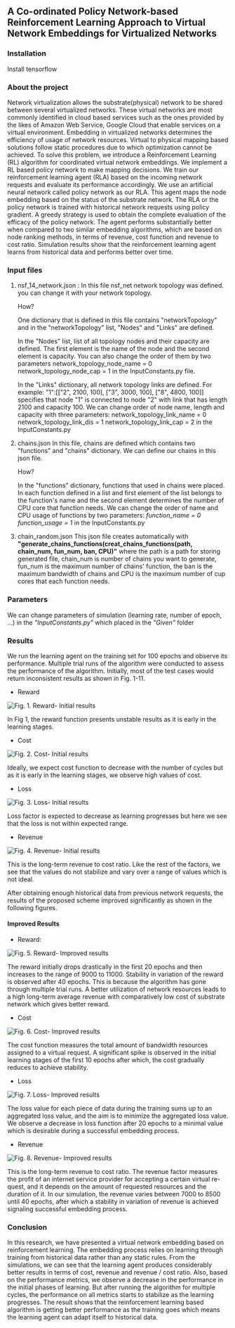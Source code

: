 ## A Co-ordinated Policy Network-based Reinforcement Learning Approach to Virtual Network Embeddings for Virtualized Networks


### Installation

Install tensorflow

### About the project

Network virtualization allows the substrate(physical) network to be shared between several virtualized networks. These virtual
 networks are most commonly identified in cloud based services such as the ones provided by the likes of Amazon Web Service, Google Cloud that enable services on a virtual environment. 
 Embedding in virtualized networks determines the efficiency of usage of network resources. Virtual to physical mapping based solutions follow static procedures due to which optimization cannot be achieved.
 To solve this problem, we introduce a Reinforcement Learning (RL) algorithm for coordinated virtual network embeddings. We implement a RL based policy network to make mapping decisions. 
 We train our reinforcement learning agent (RLA) based on the incoming network requests and evaluate its performance accordingly. 
 We use an artificial neural network called policy network as our RLA. This agent maps the node embedding based on the status of the substrate network. The RLA or the policy network is trained with historical network requests using policy gradient. 
 A greedy strategy is used to obtain the complete evaluation of the efficacy of the policy network. The agent performs substantially better when compared to two similar embedding algorithms, which are based on node ranking methods, in terms of revenue, cost function and revenue to cost ratio.
 Simulation results show that the reinforcement learning agent learns from historical data and performs better over time.

### Input files
1. nsf_14_network.json :
    In this file nsf_net network topology was defined.
    you can change it with your network topology.
    
    How?
    
    One dictionary that is defined in this file contains "networkTopology"
    and in the "networkTopology" list, "Nodes" and "Links" are defined.

    In the "Nodes" list, list of all topology nodes and their capacity are defined. 
    The first element is the name of the node and the second element is capacity.
    You can also change the order of them by two parameters 
        network_topology_node_name = 0
            network_topology_node_cap = 1
    in the InputConstants.py file.

    In the "Links" dictionary, all network topology links are defined.
    For example:
         "1":[["2", 2100, 100], ["3", 3000, 100], ["8", 4800, 100]]
    specifies that node "1" is connected to node "2" with link that has length 2100 and 
    capacity 100.
    We can change order of node name, length and capacity with three parameters:
        network_topology_link_name = 0
        network_topology_link_dis = 1
        network_topology_link_cap = 2
    in the InputConstants.py
 2. chains.json
    In this file, chains are defined which contains two "functions" and "chains" 
    dictionary. We can define our chains in this json file.

    How?
    
    In the "functions" dictionary, functions that used in chains were placed. In
    each function defined in a list and first element of the list belongs
    to the function's name and the second element determines the number of CPU
    core that function needs. We can change the order of name and CPU usage
    of functions by two parameters:
      *function_name = 0*
      *function_usage = 1*
    in the InputConstants.py         
3. chain_random.json
    This json file creates automatically with
    **"generate_chains_functions(creat_chains_functions(path, chain_num, fun_num, ban, CPU)"**
    where the path is a path for storing generated file, chain_num is number of chains you 
    want to generate, fun_num is the maximum number of chains' function, the ban is the
    maximum bandwidth of  chains and CPU is the maximum number of cup cores that each
    function needs. 
### Parameters
We can change parameters of simulation (learning rate, number of epoch, ...) in the      	*"InputConstants.py"* which placed in the *"Given"* folder

### Results

We run the learning agent on the training set for 100 epochs and observe its performance.
Multiple trial runs of the algorithm were conducted to assess the performance of the algorithm. 
Initially, most of the test cases would return inconsistent results as shown in Fig. 1-11.
* Reward

![Fig. 1.  Reward- Initial results](images/fig8.png)
 
In Fig 1, the reward function presents unstable results as it is early in the learning stages. 

* Cost

![Fig. 2.  Cost- Initial results](images/fig9.png)

Ideally, we expect cost function to decrease with the number of cycles but as it is early in the learning stages, we observe high values of cost.
                    
* Loss 

![Fig. 3.  Loss- Initial results](images/fig10.png)

Loss factor is expected to decrease as learning progresses but here we see that the loss is not within expected range.
               
* Revenue 

![Fig. 4.  Revenue- Initial results](images/fig11.png)

This is the long-term revenue to cost ratio. Like the rest of the factors, we see that the values do not stabilize and vary over a range of values which is not ideal.

After obtaining enough historical data from previous network requests, the results of the proposed scheme improved significantly as shown in the following figures. 
              
#### Improved Results
* Reward: 

![Fig. 5.  Reward- Improved results](images/fig12.png)

The reward initially drops drastically in the first 20 epochs and then increases to the range of 9000 to 11000. 
Stability in variation of the reward is observed after 40 epochs. This is because the algorithm has gone through multiple trial runs. A better utilization of network resources leads to a high long-term average revenue with comparatively low cost of substrate network which gives better reward.

* Cost 

![Fig. 6.  Cost- Improved results](images/fig13.png)

The cost function measures the total amount of bandwidth resources assigned to a virtual request. A significant spike is observed in the initial learning stages of the first 10 epochs after which, the cost gradually reduces to achieve stability.							
   
* Loss 

![Fig. 7.  Loss- Improved results](images/fig14.png)

The loss value for each piece of data during the training sums up to an aggregated loss value, and the aim is to minimize the aggregated loss value. 
We observe a decrease in loss function after 20 epochs to a minimal value which is desirable during a successful embedding process.

* Revenue 

![Fig. 8.  Revenue- Improved results](images/fig15.png)

This is the long-term revenue to cost ratio. The revenue factor measures the profit of an internet service provider for accepting a certain virtual re-quest, and it depends on the amount of requested resources and the duration of it. 
In our simulation, the revenue varies between 7000 to 8500 until 40 epochs, after which a stability in variation of revenue is achieved signaling successful embedding process.

### Conclusion

In this research, we have presented a virtual network embedding based on reinforcement learning. The embedding process relies on learning through training from historical data rather than any static rules.
From the simulations, we can see that the learning agent produces considerably better results in terms of cost, revenue and revenue / cost ratio. Also, based on the performance metrics, we observe a decrease in the performance in the initial phases of learning. But after running the algorithm for multiple cycles, the performance on all metrics starts to stabilize as the learning progresses. The result shows that the reinforcement learning based algorithm is getting better performance as the training goes which means the learning agent can adapt itself to historical data.
